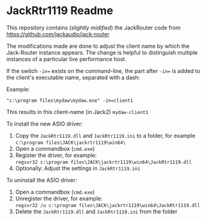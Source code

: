 # JackRtr1119 Readme
This repository contains (*slightly midified*) the JackRouter code from https://github.com/jackaudio/jack-router

The modifications made are done to adjust the client name by which the Jack-Router instance appears. The change is helpful to distinguish multiple instances of a particular live performance host. 

If the switch `-in=` exists on the command-line, the part after `-in=` is added to the client's executable name, separated with a dash:

Example:
```
"c:\program files\mydaw\mydaw.exe" -in=client1
```

This results in this client-name (in Jack2) `mydaw-client1`

To install the new ASIO driver:  

1. Copy the `JackRtr1119.dll` and `JackRtr1119.ini` to a folder, for example `c:\program files\JACK\jackrtr1119\win64\`
2. Open a commandbox (`cmd.exe`)
3. Register the driver, for example:  
    `regsvr32 c:\program files\JACK\jackrtr1119\win64\JackRtr1119.dll`
4. Optionally: Adjust the settings in `JackRtr1119.ini`

To uninstall the ASIO driver:  
1. Open a commandbox (`cmd.exe`)
2. Unregister the driver, for example:  
    `regsvr32 /u c:\program files\JACK\jackrtr1119\win64\JackRtr1119.dll`
3. Delete the `JackRtr1119.dll` and `JackRtr1119.ini` from the folder
